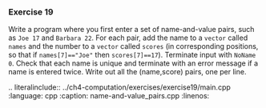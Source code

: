 ### Exercise 19

Write a program where you first enter a set of name-and-value pairs, such as `Joe 17` and `Barbara 22`. 
For each pair, add the name to a `vector` called `names` and the number to a `vector` called `scores`
(in corresponding positions, so that if `names[7]=="Joe"` then `scores[7]==17`). Terminate input with `NoName 0`. 
Check that each name is unique and terminate with an error message if a name is entered twice. 
Write out all the (name,score) pairs, one per line.

.. literalinclude:: ../ch4-computation/exercises/exercise19/main.cpp
   :language: cpp
   :caption: name-and-value_pairs.cpp
   :linenos:
